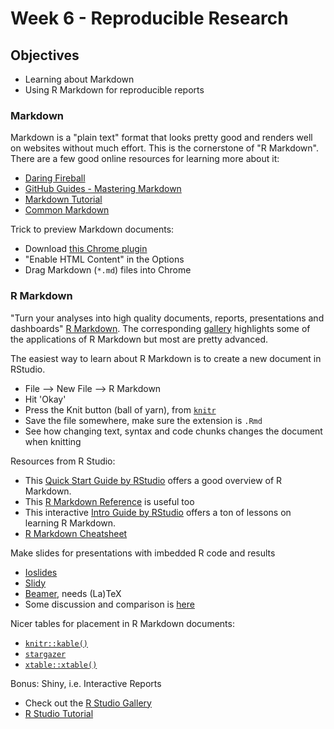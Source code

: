 # Week 6 - Reproducible Research

## Objectives

- Learning about Markdown
- Using R Markdown for reproducible reports

### Markdown

Markdown is a "plain text" format that looks pretty good and renders well on websites without much effort. This is the cornerstone of "R Markdown". There are a few good online resources for learning more about it:
- [Daring Fireball](https://daringfireball.net/projects/markdown/)
- [GitHub Guides - Mastering Markdown](https://guides.github.com/features/mastering-markdown/)
- [Markdown Tutorial](https://www.markdowntutorial.com/)
- [Common Markdown](http://commonmark.org/help/tutorial/)

Trick to preview Markdown documents:
- Download [this Chrome plugin](https://chrome.google.com/webstore/detail/markdown-preview-plus/febilkbfcbhebfnokafefeacimjdckgl?hl=en-US)
- "Enable HTML Content" in the Options
- Drag Markdown (`*.md`) files into Chrome

### R Markdown

"Turn your analyses into high quality documents, reports, presentations and dashboards" [R Markdown](http://rmarkdown.rstudio.com/). The corresponding [gallery](http://rmarkdown.rstudio.com/gallery.html) highlights some of the applications of R Markdown but most are pretty advanced.

The easiest way to learn about R Markdown is to create a new document in RStudio. 
- File --> New File --> R Markdown
- Hit 'Okay'
- Press the Knit button (ball of yarn), from [`knitr`](https://yihui.name/knitr/)
- Save the file somewhere, make sure the extension is `.Rmd`
- See how changing text, syntax and code chunks changes the document when knitting

Resources from R Studio:
- This [Quick Start Guide by RStudio](http://rmarkdown.rstudio.com/authoring_quick_tour.html) offers a good overview of R Markdown. 
- This [R Markdown Reference](https://www.rstudio.com/wp-content/uploads/2015/03/rmarkdown-reference.pdf) is useful too
- This interactive [Intro Guide by RStudio](http://rmarkdown.rstudio.com/lesson-1.html) offers a ton of lessons on learning R Markdown. 
- [R Markdown Cheatsheet](https://github.com/rstudio/cheatsheets/raw/master/rmarkdown-2.0.pdf)

Make slides for presentations with imbedded R code and results
- [Ioslides](http://rmarkdown.rstudio.com/ioslides_presentation_format.html)
- [Slidy](http://rmarkdown.rstudio.com/slidy_presentation_format.html)
- [Beamer](http://rmarkdown.rstudio.com/beamer_presentation_format.html), needs (La)TeX
- Some discussion and comparison is [here](http://data-analytics.net/cep/Schedule_files/presentations_demo.html)

Nicer tables for placement in R Markdown documents:
- [`knitr::kable()`](https://cran.r-project.org/web/packages/kableExtra/vignettes/awesome_table_in_html.html)
- [`stargazer`](https://cran.r-project.org/web/packages/stargazer/vignettes/stargazer.pdf)
- [`xtable::xtable()`](https://cran.r-project.org/web/packages/xtable/vignettes/xtableGallery.pdf)

Bonus: Shiny, i.e. Interactive Reports
- Check out the [R Studio Gallery](https://shiny.rstudio.com/gallery/)
- [R Studio Tutorial](https://shiny.rstudio.com/tutorial/)
